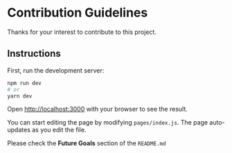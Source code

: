 # Contribution Guidelines
Thanks for your interest to contribute to this project.

## Instructions
First, run the development server:

```bash
npm run dev
# or
yarn dev
```

Open [http://localhost:3000](http://localhost:3000) with your browser to see the result.

You can start editing the page by modifying `pages/index.js`. The page auto-updates as you edit the file.

Please check the **Future Goals** section of the `README.md`

